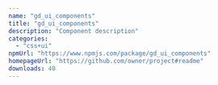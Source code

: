 ```yaml
---
name: "gd_ui_components"
title: "gd_ui_components"
description: "Component description"
categories:
  - "css+ui"
npmUrl: "https://www.npmjs.com/package/gd_ui_components"
homepageUrl: "https://github.com/owner/project#readme"
downloads: 40
---
```


